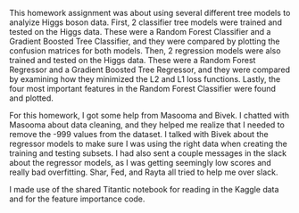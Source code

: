 This homework assignment was about using several different tree models to analyize Higgs boson data. First, 2 classifier tree models were trained and tested on the Higgs data. These were a Random Forest Classifier and a Gradient Boosted Tree Classifier, and they were compared by plotting the confusion matrices for both models. Then, 2 regression models were also trained and tested on the Higgs data. These were a Random Forest Regressor and a Gradient Boosted Tree Regressor, and they were compared by examining how they minimized the L2 and L1 loss functions. Lastly, the four most important features in the Random Forest Classifier were found and plotted.

For this homework, I got some help from Masooma and Bivek. I chatted with Masooma about data cleaning, and they helped me realize that I needed to remove the -999 values from the dataset. I talked with Bivek about the regressor models to make sure I was using the right data when creating the training and testing subsets. I had also sent a couple messages in the slack about the regressor models, as I was getting seemingly low scores and really bad overfitting. Shar, Fed, and Rayta all tried to help me over slack.


I made use of the shared Titantic notebook for reading in the Kaggle data and for the feature importance code.
